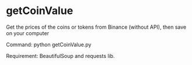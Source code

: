 # getCoinValue
Get the prices of the coins or tokens from Binance (without API), then save on your computer

Command: python getCoinValue.py

Requirement: BeautifulSoup and requests lib.
